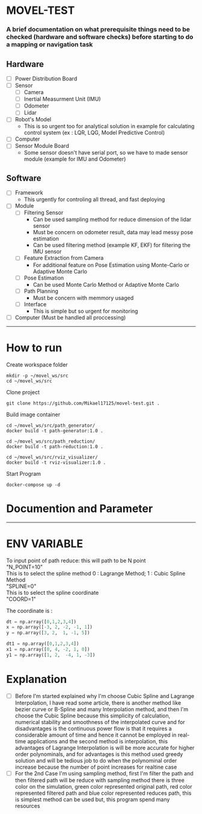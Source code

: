 # MOVEL-TEST

### A brief documentation on what prerequisite things need to be checked (hardware and software checks) before starting to do a mapping or navigation task

Hardware <br>
-----
- [ ] Power Distribution Board
- [ ] Sensor
  - [ ] Camera 
  - [ ] Inertial Measurment Unit (IMU)
  - [ ] Odometer
  - [ ] Lidar
- [ ] Robot's Model
  - This is so urgent too for analytical solution in example for calculating control system (ex : LQR, LQG, Model Predictive Control)
- [ ] Computer
- [ ] Sensor Module Board
  - Some sensor doesn't have serial port, so we have to made sensor module (example for IMU and Odometer) 

Software <br>
-----
- [ ] Framework
  - This urgently for controling all thread, and fast deploying
- [ ] Module
  - [ ] Filtering Sensor
    - Can be used sampling method for reduce dimension of the lidar sensor
    - Must be concern on odometer result, data may lead messy pose estimation
    - Can be used filtering method (example KF, EKF) for filtering the IMU sensor
  - [ ] Feature Extraction from Camera
    - For additional feature on Pose Estimation using Monte-Carlo or Adaptive Monte Carlo
  - [ ] Pose Estimation
    - Can be used Monte Carlo Method or Adaptive Monte Carlo
  - [ ] Path Planning
    - Must be concern with memmory usaged
  - [ ] Interface
    - This is simple but so urgent for monitoring
- [ ] Computer (Must be handled all proccessing)

-----
# How to run
Create workspace folder

```
mkdir -p ~/movel_ws/src
cd ~/movel_ws/src
```
Clone project
```
git clone https://github.com/Mikael17125/movel-test.git .
```
Build image container
```
cd ~/movel_ws/src/path_generator/
docker build -t path-generator:1.0 .
```
```
cd ~/movel_ws/src/path_reduction/
docker build -t path-reduction:1.0 .
```
```
cd ~/movel_ws/src/rviz_visualizer/
docker build -t rviz-visualizer:1.0 .
```
Start Program
```
docker-compose up -d
```

# Documention and Parameter
-----
<h1>ENV VARIABLE</h1>
To input point of path reduce: this will path to be N point <br>
"N_POINT=10" <br>
This is to select the spline method 0 : Lagrange Method; 1 : Cubic Spline Method <br>
"SPLINE=0" <br>
This is to select the spline coordinate <br>
"COORD=1" <br>

The coordinate is :

```python
dt = np.array([0,1,2,3,4])
x = np.array([-3, 2, -2, -1, 1])
y = np.array([3, 2,  1, -1, 5])

dt1 = np.array([0,1,2,3,4])
x1 = np.array([0, 4, -2, 1, 0])
y1 = np.array([1, 2,  -4, 1, -3])
```

# Explanation
- [ ] Before I'm started explained why I'm choose Cubic Spline and Lagrange Interpolation, I have read some article, there is another method like bezier curve or B-Spline and many Interpolation method, and then I'm choose the Cubic Spline because this simplicity of calculation, numerical stability and smoothness of the interpolated curve and for disadvantages is the continuous power flow is that it requires a considerable amount of time and hence it cannot be employed in real-time applications and the second method is interpolation, this advantages of Lagrange Interpolation is will be more accurate for higher order polynominals, and for advantages is this method used greedy solution and will be tedious job to do when the polynominal order increase because the number of point increases for realtine case
- [ ] For the 2nd Case I'm using sampling method, first I'm filter the path and then filtered path will be reduce with sampling method there is three color on the simulation, green color represented original path, red color represented filtered path and blue color represented reduces path, this is simplest method can be used but, this program spend many resources
